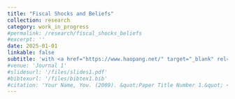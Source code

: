 ```yaml
---
title: "Fiscal Shocks and Beliefs"
collection: research
category: work_in_progress
#permalink: /research/fiscal_shocks_beliefs
#excerpt: ''
date: 2025-01-01
linkable: false
subtitle: 'with <a href="https://www.haopang.net/" target="_blank" rel="noopener noreferrer">Hao Pang</a> and <a href="https://sites.google.com/site/ancieslak/" target="_blank" rel="noopener noreferrer">Anna Cieslak</a>'
#venue: 'Journal 1'
#slidesurl: '/files/slides1.pdf'
#bibtexurl: '/files/bibtex1.bib'
#citation: 'Your Name, You. (2009). &quot;Paper Title Number 1.&quot; <i>Journal 1</i>. 1(1).'
---
```


